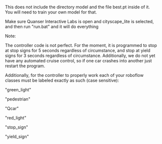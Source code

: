 This does not include the directory model and the file best.pt inside of it. You will need to train your own model for that. 

Make sure Quanser Interactive Labs is open and cityscape_lite is selected, and then run "run.bat" and it will do everything

Note:

The controller code is not perfect. For the moment, it is programmed to stop at stop signs for 5 seconds regardless of circumstance, and stop at yield signs for 3 seconds regardless of circumstance. Additionally, we do not yet have any automated cruise control, so if one car crashes into another just restart the program.

Additionally, for the controller to properly work each of your roboflow classes must be labeled exactly as such (case sensitive):

"green_light"

"pedestrian"

"Qcar"

"red_light"

"stop_sign"

"yield_sign"
